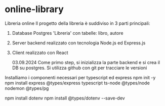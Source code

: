 # online-library

Libreria online
Il progetto della libreria è suddiviso in 3 parti principali:

1. Database Postgres 'Libreria' con tabelle: libro, autore
2. Server backend realizzato con tecnologia Node.js ed Express.js
3. Client realizzato con React

   03.09.2024
   Come primo step, si inizializza la parte backend e si crea il DB su postgres.
   Si utilizza github con git per tracciare le versioni

Installiamo i componenti necessari per typescript ed express
npm init -y
npm install express @types/express typescript ts-node @types/node nodemon @types/pg

npm install dotenv
npm install @types/dotenv --save-dev
